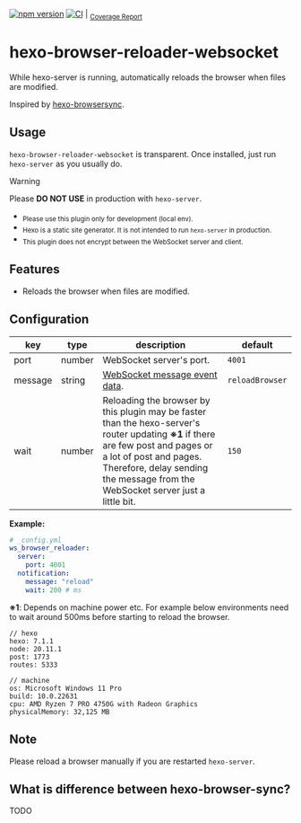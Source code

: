 [![npm version](https://badge.fury.io/js/hexo-browser-reloader-websocket.svg)](https://badge.fury.io/js/hexo-browser-reloader-websocket) [![CI](https://github.com/yoshinorin/hexo-browser-reloader-websocket/actions/workflows/ci.yml/badge.svg)](https://github.com/yoshinorin/hexo-browser-reloader-websocket/actions/workflows/ci.yml) | <sub>[Coverage Report](https://yoshinorin.github.io/hexo-browser-reloader-websocket/)</sub>

# hexo-browser-reloader-websocket

While hexo-server is running, automatically reloads the browser when files are modified.

Inspired by [hexo-browsersync](https://github.com/hexojs/hexo-browsersync).

## Usage

`hexo-browser-reloader-websocket` is transparent. Once installed, just run `hexo-server` as you usually do.

> [!WARNING]
> Please **DO NOT USE** in production with `hexo-server`. </br>
> - <sub>Please use this plugin only for development (local env).</sub>
> - <sub>Hexo is a static site generator. It is not intended to run `hexo-server` in production.</sub>
> - <sub>This plugin does not encrypt between the WebSocket server and client. </sub>

## Features

- Reloads the browser when files are modified.

## Configuration

| key | type | description | default |
|---|---|---|---|
| port | number | WebSocket server's port. | `4001` |
| message | string | [WebSocket message event data](https://developer.mozilla.org/en-US/docs/Web/API/WebSocket/message_event). | `reloadBrowser` |
| wait | number | Reloading the browser by this plugin may be faster than the hexo-server's router updating **※1** if there are few post and pages or a lot of post and pages. Therefore, delay sending the message from the WebSocket server just a little bit. | `150` |

**Example:**

```yaml
# _config.yml
ws_browser_reloader:
  server:
    port: 4001
  notification:
    message: "reload"
    wait: 200 # ms
```

**※1**: Depends on machine power etc. For example below environments need to wait around 500ms before starting to reload the browser.

```
// hexo
hexo: 7.1.1
node: 20.11.1
post: 1773
routes: 5333

// machine
os: Microsoft Windows 11 Pro
build: 10.0.22631
cpu: AMD Ryzen 7 PRO 4750G with Radeon Graphics
physicalMemory: 32,125 MB
```

## Note

Please reload a browser manually if you are restarted `hexo-server`.


## What is difference between hexo-browser-sync?

TODO
